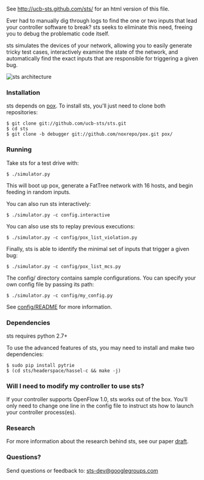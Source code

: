 See http://ucb-sts.github.com/sts/ for an html version of this file.

Ever had to manually dig through logs to find the one or two inputs that lead your controller software to break? sts seeks to eliminate this need, freeing you to debug the problematic code itself. 

sts simulates the devices of your network, allowing you to easily generate tricky test cases, interactively examine the state of the network, and automatically find the exact inputs that are responsible for triggering a given bug.

![sts architecture](http://www.eecs.berkeley.edu/~rcs/research/sts_arch.jpg)

### Installation

sts depends on [pox](http://www.noxrepo.org/pox/about-pox/). To install sts, you'll just need to clone both repositories:

```
$ git clone git://github.com/ucb-sts/sts.git
$ cd sts
$ git clone -b debugger git://github.com/noxrepo/pox.git pox/
```

### Running

Take sts for a test drive with:

```
$ ./simulator.py
```

This will boot up pox, generate a FatTree network with 16 hosts, and begin feeding in random inputs.

You can also run sts interactively:

```
$ ./simulator.py -c config.interactive
```

You can also use sts to replay previous executions:

```
$ ./simulator.py -c config/pox_list_violation.py
```

Finally, sts is able to identify the minimal set of inputs that trigger a given bug:

```
$ ./simulator.py -c config/pox_list_mcs.py
```

The config/ directory contains sample configurations. You can specify your own config file by passing its path:

```
$ ./simulator.py -c config/my_config.py
```

See [config/README](https://github.com/ucb-sts/sts/blob/master/config/README) for more information. 

### Dependencies

sts requires python 2.7+

To use the advanced features of sts, you may need to install and make two dependencies:
```
$ sudo pip install pytrie
$ (cd sts/headerspace/hassel-c && make -j)
```

### Will I need to modify my controller to use sts?

If your controller supports OpenFlow 1.0, sts works out of the box. You'll only need to change one line in the config file to instruct sts how to launch your controller process(es).

### Research

For more information about the research behind sts, see our paper [draft](http://www.eecs.berkeley.edu/~rcs/research/sts.pdf). 

### Questions?

Send questions or feedback to: sts-dev@googlegroups.com
